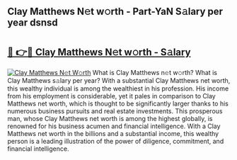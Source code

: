 ## Clay Matthews N𝚎t w𝚘rth - Part-YaN S𝚊lary per year dsnsd

# <h2><a href="http://gc21qtl.nevu.top/?p=Clay+Matthews">🔗 👉🔴 Clay Matthews N𝚎t w𝚘rth - S𝚊lary</a></h2>

[![Clay Matthews N𝚎t W𝚘rth](https://i.imgur.com/Oavwk0R.jpeg)](http://gc21qtl.nevu.top/?p=Clay+Matthews)
What is Clay Matthews n𝚎t w𝚘rth? What is Clay Matthews s𝚊lary per year?
With a substantial Clay Matthews net worth, this wealthy individual is among the wealthiest in his profession. His income from his employment is considerable, yet it pales in comparison to Clay Matthews net worth, which is thought to be significantly larger thanks to his numerous business pursuits and real estate investments. This prosperous man, whose Clay Matthews net worth is among the highest globally, is renowned for his business acumen and financial intelligence. With a Clay Matthews net worth in the billions and a substantial income, this wealthy person is a leading illustration of the power of diligence, commitment, and financial intelligence.
